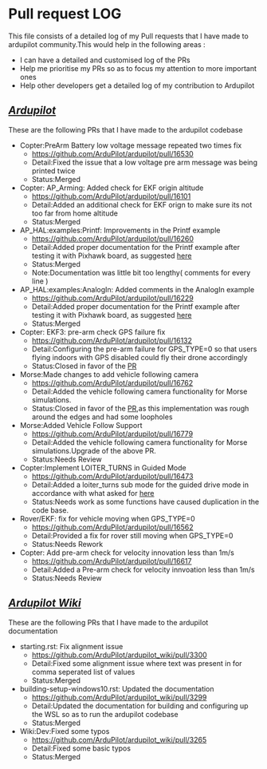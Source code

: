 # Pull request LOG

This file consists of a detailed log of my Pull requests that I have made to ardupilot community.This would help in the following areas :
- I can have a detailed and customised log of the PRs 
- Help me prioritise my PRs so as to focus my attention to more important ones 
- Help other developers get a detailed log of my contribution to Ardupilot 

## [_Ardupilot_](https://github.com/ArduPilot/ardupilot)
These are the following PRs that I have made to the ardupilot codebase
- Copter:PreArm Battery low voltage message repeated two times fix
	 - https://github.com/ArduPilot/ardupilot/pull/16530
	 - Detail:Fixed the issue that a low voltage pre arm message was being printed twice
	 - Status:Merged
- Copter: AP_Arming: Added check for EKF origin altitude 
	 - https://github.com/ArduPilot/ardupilot/pull/16101
	 - Detail:Added an additional check for EKF orign to make sure its not too far from home altitude
	 - Status:Merged
- AP_HAL:examples:Printf: Improvements in the Printf example
	 - https://github.com/ArduPilot/ardupilot/pull/16260
	 - Detail:Added proper documentation for the Printf example after testing it with Pixhawk board, as suggested [here](https://ardupilot.org/dev/docs/learning-ardupilot-the-example-sketches.html#rough-example-code)
	 - Status:Merged
	 - Note:Documentation was little bit too lengthy( comments for every line )
- AP_HAL:examples:AnalogIn: Added comments in the AnalogIn example 
	 - https://github.com/ArduPilot/ardupilot/pull/16229
	 - Detail:Added proper documentation for the Printf example after testing it with Pixhawk board, as suggested [here](https://ardupilot.org/dev/docs/learning-ardupilot-the-example-sketches.html#rough-example-code)
	 - Status:Merged
- Copter: EKF3: pre-arm check GPS failure fix 
	 - https://github.com/ArduPilot/ardupilot/pull/16132
	 - Detail:Configuring the pre-arm failure for GPS_TYPE=0 so that users flying indoors with GPS disabled could fly their drone accordingly 
	 - Status:Closed in favor of the [PR]()
- Morse:Made changes to add vehicle following camera 
	 - https://github.com/ArduPilot/ardupilot/pull/16762
	 - Detail:Added the vehicle following camera functionality for Morse simulations. 
	 - Status:Closed in favor of the [PR](),as this implementation was rough around the edges and had some loopholes
- Morse:Added Vehicle Follow Support 
	 - https://github.com/ArduPilot/ardupilot/pull/16779
	 - Detail:Added the vehicle following camera functionality for Morse simulations.Upgrade of the above PR.
	 - Status:Needs Review
- Copter:Implement LOITER_TURNS in Guided Mode
	 - https://github.com/ArduPilot/ardupilot/pull/16473
	 - Detail:Added a loiter_turns sub mode for the guided drive mode in accordance with what asked for [here]()
	 - Status:Needs work as some functions have caused duplication in the code base.
- Rover/EKF: fix for vehicle moving when GPS_TYPE=0
	 - https://github.com/ArduPilot/ardupilot/pull/16562
	 - Detail:Provided a fix for rover still moving when GPS_TYPE=0
	 - Status:Needs Rework
- Copter: Add pre-arm check for velocity innovation less than 1m/s
	 - https://github.com/ArduPilot/ardupilot/pull/16617
	 - Detail:Added a Pre-arm check for velocity innvoation less than 1m/s
	 - Status:Needs Review
## [_Ardupilot Wiki_](https://github.com/ArduPilot/ardupilot_wiki)
These are the following PRs that I have made to the ardupilot documentation
- starting.rst: Fix alignment issue 
	 - https://github.com/ArduPilot/ardupilot_wiki/pull/3300
	 - Detail:Fixed some alignment issue where text was present in for comma seperated list of values
	 - Status:Merged
- building-setup-windows10.rst: Updated the documentation 
	 - https://github.com/ArduPilot/ardupilot_wiki/pull/3299
	 - Detail:Updated the documentation for building and configuring up the WSL so as to run the ardupilot codebase
	 - Status:Merged
- Wiki:Dev:Fixed some typos 
	 - https://github.com/ArduPilot/ardupilot_wiki/pull/3265
	 - Detail:Fixed some basic typos
	 - Status:Merged
